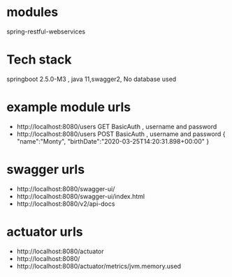 # modules
spring-restful-webservices

# Tech stack
springboot 2.5.0-M3 , java 11,swagger2, No database used

# example module urls

- http://localhost:8080/users GET BasicAuth , username and password
- http://localhost:8080/users POST BasicAuth , username and password
    {
	"name":"Monty",
	"birthDate":"2020-03-25T14:20:31.898+00:00"
	}
# swagger urls	
- http://localhost:8080/swagger-ui/ 
- http://localhost:8080/swagger-ui/index.html
- http://localhost:8080/v2/api-docs
# actuator urls
- http://localhost:8080/actuator
- http://localhost:8080/
- http://localhost:8080/actuator/metrics/jvm.memory.used

